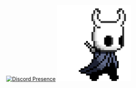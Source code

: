 [![Discord Presence](https://lanyard-profile-readme.vercel.app/api/280365371863859200)](https://discord.com/users/280365371863859200) 
  <img src="https://raw.githubusercontent.com/TanZng/TanZng/master/assets/hollor_knight3.gif" width="200"/>




